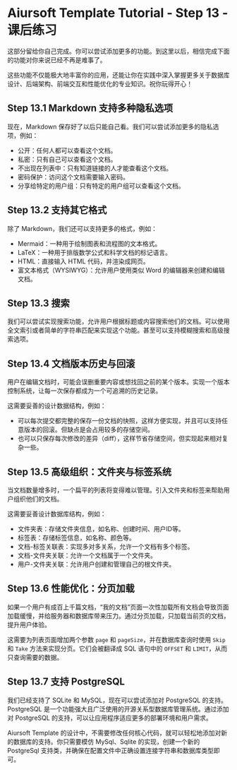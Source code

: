 # Aiursoft Template Tutorial - Step 13 - 课后练习

这部分留给你自己完成。你可以尝试添加更多的功能。到这里以后，相信完成下面的功能对你来说已经不再是难事了。

这些功能不仅能极大地丰富你的应用，还能让你在实践中深入掌握更多关于数据库设计、后端架构、前端交互和性能优化的专业知识。祝你玩得开心！

## Step 13.1 Markdown 支持多种隐私选项

现在，Markdown 保存好了以后只能自己看。我们可以尝试添加更多的隐私选项，例如：

* 公开：任何人都可以查看这个文档。
* 私密：只有自己可以查看这个文档。
* 不出现在列表中：只有知道链接的人才能查看这个文档。
* 密码保护：访问这个文档需要输入密码。
* 分享给特定的用户组：只有特定的用户组可以查看这个文档。

## Step 13.2 支持其它格式

除了 Markdown，我们还可以支持更多的格式，例如：

* Mermaid：一种用于绘制图表和流程图的文本格式。
* LaTeX：一种用于排版数学公式和科学文档的标记语言。
* HTML：直接输入 HTML 代码，并渲染成网页。
* 富文本格式（WYSIWYG）：允许用户使用类似 Word 的编辑器来创建和编辑文档。

## Step 13.3 搜索

我们可以尝试实现搜索功能，允许用户根据标题或内容搜索他们的文档。可以使用全文索引或者简单的字符串匹配来实现这个功能。甚至可以支持模糊搜索和高级搜索选项。

## Step 13.4 文档版本历史与回滚

用户在编辑文档时，可能会误删重要内容或想找回之前的某个版本。实现一个版本控制系统，让每一次保存都成为一个可追溯的历史记录。

这需要妥善的设计数据结构，例如：

* 可以每次提交都完整的保存一份文档的快照，这样方便实现，并且可以支持任意版本的回滚。但缺点是会占用较多的存储空间。
* 也可以只保存每次修改的差异（diff），这样节省存储空间，但实现起来相对复杂一些。

## Step 13.5 高级组织：文件夹与标签系统

当文档数量增多时，一个扁平的列表将变得难以管理。引入文件夹和标签来帮助用户组织他们的文档。

这需要妥善设计数据库结构，例如：

* 文件夹表：存储文件夹信息，如名称、创建时间、用户ID等。
* 标签表：存储标签信息，如名称、颜色等。
* 文档-标签关联表：实现多对多关系，允许一个文档有多个标签。
* 文档-文件夹关联：允许一个文档属于一个文件夹。
* 用户-文件夹关联：允许用户创建和管理自己的根文件夹。

## Step 13.6 性能优化：分页加载

如果一个用户有成百上千篇文档，“我的文档”页面一次性加载所有文档会导致页面加载缓慢，并给服务器和数据库带来压力。通过分页加载，只加载当前页的文档，提升用户体验。

这需要为列表页面增加两个参数 `page` 和 `pageSize`，并在数据库查询时使用 `Skip` 和 `Take` 方法来实现分页。它们会被翻译成 SQL 语句中的 `OFFSET` 和 `LIMIT`，从而只查询需要的数据。

## Step 13.7 支持 PostgreSQL

我们已经支持了 SQLite 和 MySQL，现在可以尝试添加对 PostgreSQL 的支持。PostgreSQL 是一个功能强大且广泛使用的开源关系型数据库管理系统。通过添加对 PostgreSQL 的支持，可以让应用程序适应更多的部署环境和用户需求。

Aiursoft Template 的设计中，不需要修改任何核心代码，就可以轻松地添加对新的数据库的支持。你只需要模仿 MySql、Sqlite 的实现，创建一个新的 PostgreSql 支持类，并确保在配置文件中正确设置连接字符串和数据库类型即可。
